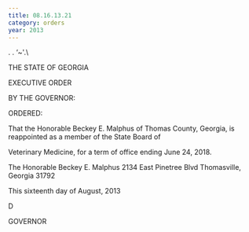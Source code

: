 ```yaml
---
title: 08.16.13.21
category: orders
year: 2013
---
```

 

. .
‘~'.\

THE STATE OF GEORGIA

EXECUTIVE ORDER

BY THE GOVERNOR:

ORDERED:

That the Honorable Beckey E. Malphus of Thomas County,
Georgia, is reappointed as a member of the State Board of

Veterinary Medicine, for a term of office ending June 24, 2018.

The Honorable Beckey E. Malphus
2134 East Pinetree Blvd
Thomasville, Georgia 31792

This sixteenth day of August, 2013

D

GOVERNOR


